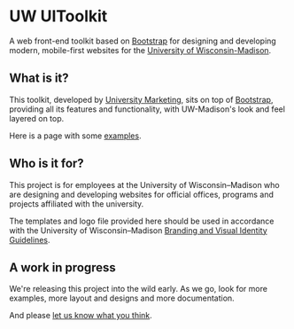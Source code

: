 # UW UIToolkit

A web front-end toolkit based on [Bootstrap](http://getbootstrap.com) for designing and developing modern, mobile-first websites for the [University of Wisconsin-Madison](http://www.wisc.edu).

## What is it?

This toolkit, developed by [University Marketing](http://umark.wisc.edu), sits on top of [Bootstrap](http://getbootstrap.com), providing all its features and functionality, with UW-Madison's look and feel layered on top.

Here is a page with some [examples](http://staging-2.uc.wisc.edu/examples/).

## Who is it for?

This project is for employees at the University of Wisconsin–Madison who are designing and developing websites for official offices, programs and projects affiliated with the university. 

The templates and logo file provided here should be used in accordance with the University of Wisconsin–Madison [Branding and Visual Identity Guidelines](http://umark.wisc.edu/brand/). 

## A work in progress

We're releasing this project into the wild early. As we go, look for more examples, more layout and designs and more documentation.

And please [let us know what you think](mailto:webteam@uc.wisc.edu).
